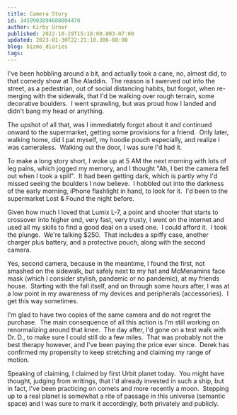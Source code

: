 ```yaml
---
title: Camera Story
id: 3459903894680004470
author: Kirby Urner
published: 2022-10-29T15:18:00.003-07:00
updated: 2023-01-30T22:21:10.386-08:00
blog: bizmo_diaries
tags: 
---
```


[](https://www.flickr.com/photos/kirbyurner/52466464639/in/dateposted-public/)

I've been hobbling around a bit, and actually took a cane, no, almost did, to that comedy show at The Aladdin.  The reason is I swerved out into the street, as a pedestrian, out of social distancing habits, but forgot, when re-merging with the sidewalk, that I'd be walking over rough terrain, some decorative boulders.  I went sprawling, but was proud how I landed and didn't bang my head or anything.

The upshot of all that, was I immediately forgot about it and continued onward to the supermarket, getting some provisions for a friend.  Only later, walking home, did I pat myself, my hoodie pouch especially, and realize I was cameraless.  Walking out the door, I was sure I'd had it.

To make a long story short, I woke up at 5 AM the next morning with lots of leg pains, which jogged my memory, and I thought "Ah, I bet the camera fell out when I took a spill".  It had been getting dark, which is partly why I'd missed seeing the boulders I now believe.  I hobbled out into the darkness of the early morning, iPhone flashlight in hand, to look for it.  I'd been to the supermarket Lost & Found the night before.

Given how much I loved that Lumix L-7, a point and shooter that starts to crossover into higher end, very fast, very trusty, I went on the internet and used all my skills to find a good deal on a used one.  I could afford it.  I took the plunge.  We're talking $250.  That includes a spiffy case, another charger plus battery, and a protective pouch, along with the second camera.

Yes, second camera, because in the meantime, I found the first, not smashed on the sidewalk, but safely next to my hat and McMenamins face mask (which I consider stylish, pandemic or no pandemic), at my friends house.  Starting with the fall itself, and on through some hours after, I was at a low point in my awareness of my devices and peripherals (accessories).  I get this way sometimes.

I'm glad to have two copies of the same camera and do not regret the purchase.  The main consequence of all this action is I'm still working on renormalizing around that knee.  The day after, I'd gone on a test walk with Dr. D., to make sure I could still do a few miles.  That was probably not the best therapy however, and I've been paying the price ever since.  Derek has confirmed my propensity to keep stretching and claiming my range of motion.

Speaking of claiming, I claimed by first Urbit planet today.  You might have thought, judging from writings, that I'd already invested in such a ship, but in fact, I've been practicing on comets and more recently a moon.  Stepping up to a real planet is somewhat a rite of passage in this universe (semantic space) and I was sure to mark it accordingly, both privately and publicly.